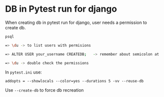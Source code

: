 # DB in Pytest run for django

When creating db in pytest run for django, user needs a permission to create db.

```zsh
psql

=> \du -> to list users with permisions

=> ALTER USER your_username CREATEDB;   -> remember about semicolon at the end

=> \du -> double check the permissions
```

In `pytest.ini` use:

```
addopts = --showlocals --color=yes --durations 5 -vv --reuse-db
```

Use `--create-db` to force db recreation
